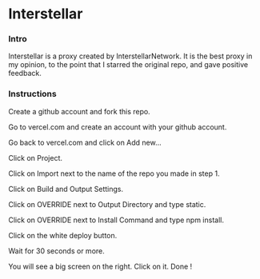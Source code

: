 # Interstellar
<h3>Intro</h3>
<p>Interstellar is a proxy created by InterstellarNetwork. It is the best proxy in my opinion, to the point that I starred the original repo, and gave positive feedback.</p>
<h3>Instructions</h3>
<p>Create a github account and fork this repo.</p>
<p>Go to vercel.com and create an account with your github account.</p>
<p>Go back to vercel.com and click on Add new...</p>
<p>Click on Project.</p>
<p>Click on Import next to the name of the repo you made in step 1.</p>
<p>Click on Build and Output Settings.</p>
<p>Click on OVERRIDE next to Output Directory and type static.</p>
<p>Click on OVERRIDE next to Install Command and type npm install.</p>
<p>Click on the white deploy button.</p>
<p>Wait for 30 seconds or more.</p>
<p>You will see a big screen on the right. Click on it. Done !</p>
